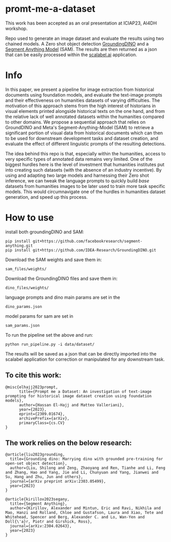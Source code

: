 # promt-me-a-dataset
This work has been accepted as an oral presentation at ICIAP23, AI4DH workshop.

Repo used to generate an image dataset and evaluate the results using two chained models. A Zero shot object detection [GroundingDINO](https://github.com/IDEA-Research/GroundingDINO) and a [Segment Anything Model](https://github.com/facebookresearch/segment-anything) (SAM). The results are then returned as a json that can be easily processed within the [scalabel.ai](https://github.com/scalabel/scalabel) application. 



# Info

In this paper, we present a pipeline for image extraction from historical documents using foundation models, and evaluate the text-image prompts and their effectiveness on humanities datasets of varying difficulties. The motivation of this approach stems from the high interest of historians in visual elements printed alongside historical texts on the one hand, and from the relative lack of well annotated datasets within the humanities compared to other domains. We propose a sequential approach that relies on GroundDINO and Meta's Segment-Anything-Model (SAM) to retrieve a significant portion of visual data from historical documents which can then to be used for downstream development tasks and dataset creation, and evaluate the effect of different linguistic prompts of the resulting detections.

The idea behind this repo is that, especially within the humanities, access to very specific types of annotated data remains very limited. One of the biggest hurdles here is the level of investment that humanities institutes put into creating such datasets (with the absence of an industry incentive). By using and adapting two large models and harnessing their Zero shot inference, we can tweak the language prompts to quickly build _base_ datasets from humanities images to be later used to train more task specific models. This would circumnavigate one of the hurdles in humanities dataset generation, and speed up this process. 

# How to use

install both groundingDINO and SAM:
```
pip install git+https://github.com/facebookresearch/segment-anything.git
pip install git+https://github.com/IDEA-Research/GroundingDINO.git
```

Download the SAM weights and save them in: 
```
sam_files/weights/
```

Download the GroundingDINO files and save them in:
```
dino_files/weights/
```

language prompts and dino main params are set in the 
```
dino_params.json
```

model params for sam are set in 
```
sam_params.json
```

To run the pipeline set the above and run:
```
python run_pipeline.py -i data/dataset/
```

The results will be saved as a json that can be directly imported into the scalabel application for correction or manipulated for any downstream task.

## To cite this work:

```
@misc{elhajj2023prompt,
      title={Prompt me a Dataset: An investigation of text-image prompting for historical image dataset creation using foundation models}, 
      author={Hassan El-Hajj and Matteo Valleriani},
      year={2023},
      eprint={2309.01674},
      archivePrefix={arXiv},
      primaryClass={cs.CV}
}
```


## The work relies on the below research:
```
@article{liu2023grounding,
  title={Grounding dino: Marrying dino with grounded pre-training for open-set object detection},
  author={Liu, Shilong and Zeng, Zhaoyang and Ren, Tianhe and Li, Feng and Zhang, Hao and Yang, Jie and Li, Chunyuan and Yang, Jianwei and Su, Hang and Zhu, Jun and others},
  journal={arXiv preprint arXiv:2303.05499},
  year={2023}
}
```

```
@article{kirillov2023segany,
  title={Segment Anything},
  author={Kirillov, Alexander and Mintun, Eric and Ravi, Nikhila and Mao, Hanzi and Rolland, Chloe and Gustafson, Laura and Xiao, Tete and Whitehead, Spencer and Berg, Alexander C. and Lo, Wan-Yen and Doll{\'a}r, Piotr and Girshick, Ross},
  journal={arXiv:2304.02643},
  year={2023}
}
```